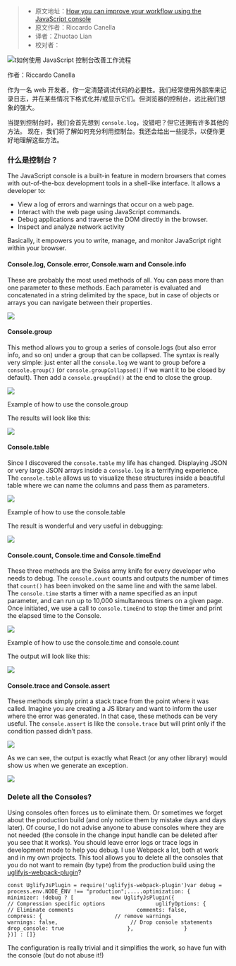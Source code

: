 > * 原文地址：[How you can improve your workflow using the JavaScript console](https://www.freecodecamp.org/news/how-you-can-improve-your-workflow-using-the-javascript-console-bdd7823a9472/)
> * 原文作者：Riccardo Canella
> * 译者：Zhuotao Lian
> * 校对者：

![t如何使用 JavaScript 控制台改善工作流程](https://cdn-media-1.freecodecamp.org/images/1*U62GMx7Z7U56CArkK2tfCQ.jpeg)

作者：Riccardo Canella

作为一名 web 开发者，你一定清楚调试代码的必要性。我们经常使用外部库来记录日志，并在某些情况下格式化并/或显示它们。但浏览器的控制台，远比我们想象的强大。

当提到控制台时，我们会首先想到 `console.log`，没错吧？但它还拥有许多其他的方法。 现在，我们将了解如何充分利用控制台。我还会给出一些提示，以便你更好地理解这些方法。

### 什么是控制台？

The JavaScript console is a built-in feature in modern browsers that comes with out-of-the-box development tools in a shell-like interface. It allows a developer to:

-   View a log of errors and warnings that occur on a web page.
-   Interact with the web page using JavaScript commands.
-   Debug applications and traverse the DOM directly in the browser.
-   Inspect and analyze network activity

Basically, it empowers you to write, manage, and monitor JavaScript right within your browser.

#### Console.log, Console.error, Console.warn and Console.info

These are probably the most used methods of all. You can pass more than one parameter to these methods. Each parameter is evaluated and concatenated in a string delimited by the space, but in case of objects or arrays you can navigate between their properties.

![](https://cdn-media-1.freecodecamp.org/images/mb28MA52eZS1oW000KV2KHJfjW93hGAkaFln)

#### Console.group

This method allows you to group a series of console.logs (but also error info, and so on) under a group that can be collapsed. The syntax is really very simple: just enter all the  `console.log`  we want to group before a  `console.group()`  (or  `console.groupCollapsed()`  if we want it to be closed by default). Then add a  `console.groupEnd()`  at the end to close the group.

![](https://cdn-media-1.freecodecamp.org/images/HmjCThNsjXDndqMmnXsoJfhaDvJWSe9HthWY)

Example of how to use the console.group

The results will look like this:

![](https://cdn-media-1.freecodecamp.org/images/oaS8o7IqXG2FYAlTwpMxjAoVaV94nCpjTDHw)

#### Console.table

Since I discovered the  `console.table`  my life has changed. Displaying JSON or very large JSON arrays inside a  `console.log`  is a terrifying experience. The  `console.table`  allows us to visualize these structures inside a beautiful table where we can name the columns and pass them as parameters.

![](https://cdn-media-1.freecodecamp.org/images/zTSGqfZmTDJNuDtoUsC8UuRBB8PAZ5OMME87)

Example of how to use the console.table

The result is wonderful and very useful in debugging:

![](https://cdn-media-1.freecodecamp.org/images/nLfvcHJ1b6LuD5CzcZxk36jl9YzlUF3I41h1)

#### Console.count, Console.time and Console.timeEnd

These three methods are the Swiss army knife for every developer who needs to debug. The  `console.count`  counts and outputs the number of times that  `count()`  has been invoked on the same line and with the same label. The  `console.time`  starts a timer with a name specified as an input parameter, and can run up to 10,000 simultaneous timers on a given page. Once initiated, we use a call to  `console.timeEnd`  to stop the timer and print the elapsed time to the Console.

![](https://cdn-media-1.freecodecamp.org/images/2pxTmE0ZHBasKm2ZmZaj-ajMYHvhjhVDGhID)

Example of how to use the console.time and console.count

The output will look like this:

![](https://cdn-media-1.freecodecamp.org/images/Tt4dNjkK0yCpYzAHD6ZEFluIQ6IHl9cjv-nl)

#### Console.trace and Console.assert

These methods simply print a stack trace from the point where it was called. Imagine you are creating a JS library and want to inform the user where the error was generated. In that case, these methods can be very useful. The  `console.assert`  is like the  `console.trace`  but will print only if the condition passed didn’t pass.

![](https://cdn-media-1.freecodecamp.org/images/wXYN1gjig-dXgTSQPtf7rPPWR3uNvFrtsrGw)

As we can see, the output is exactly what React (or any other library) would show us when we generate an exception.

![](https://cdn-media-1.freecodecamp.org/images/ZH4tfVHdbM-xG0R2TcTuQ58RuuozuPTGddug)

### Delete all the Consoles?

Using consoles often forces us to eliminate them. Or sometimes we forget about the production build (and only notice them by mistake days and days later). Of course, I do not advise anyone to abuse consoles where they are not needed (the console in the change input handle can be deleted after you see that it works). You should leave error logs or trace logs in development mode to help you debug. I use Webpack a lot, both at work and in my own projects. This tool allows you to delete all the consoles that you do not want to remain (by type) from the production build using the  [uglifyjs-webpack-plugin][1]?

```
const UglifyJsPlugin = require('uglifyjs-webpack-plugin')var debug = process.env.NODE_ENV !== "production";.....optimization: {        minimizer: !debug ? [            new UglifyJsPlugin({                // Compression specific options                uglifyOptions: {                    // Eliminate comments                    comments: false,                    compress: {                       // remove warnings                       warnings: false,                       // Drop console statements                       drop_console: true                    },                }           })] : []}
```

The configuration is really trivial and it simplifies the work, so have fun with the console (but do not abuse it!)

[1]: https://github.com/webpack-contrib/uglifyjs-webpack-plugin

